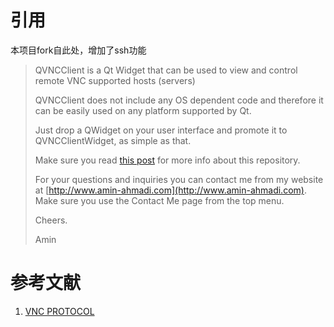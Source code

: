 # 引用
本项目fork自此处，增加了ssh功能
>QVNCClient is a Qt Widget that can be used to view and control remote VNC supported hosts (servers)
>
>QVNCClient does not include any OS dependent code and therefore it can be easily used on any platform supported by Qt.
>
>Just drop a QWidget on your user interface and promote it to QVNCClientWidget, as simple as that.
>
>Make sure you read [this post](http://amin-ahmadi.com/2016/09/23/full-featured-vnc-client-widget-for-qt/) for more info about this repository.
>
>For your questions and inquiries you can contact me from my website at [http://www.amin-ahmadi.com](http://www.amin-ahmadi.com). Make sure you use the Contact Me page from the top menu.
>
>Cheers.
>
>Amin
>

# 参考文献
1. [VNC PROTOCOL](https://tools.ietf.org/html/rfc6143#section-7.7)
